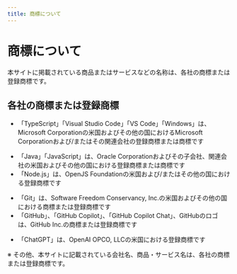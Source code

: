 ```yaml
---
title: 商標について
---
```


# 商標について

本サイトに掲載されている商品またはサービスなどの名称は、各社の商標または登録商標です。

## 各社の商標または登録商標

<!-- textlint-disable ja-technical-writing/sentence-length -->
- 「TypeScript」「Visual Studio Code」「VS Code」「Windows」は、 Microsoft Corporationの米国およびその他の国におけるMicrosoft Corporationおよび/またはその関連会社の登録商標または商標です
<!-- textlint-enable ja-technical-writing/sentence-length -->
- 「Java」「JavaScript」は、Oracle Corporationおよびその子会社、関連会社の米国およびその他の国における登録商標または商標です
- 「Node.js」は、OpenJS Foundationの米国および/またはその他の国における登録商標です
<!-- textlint-disable jtf-style/1.2.1.句点(。)と読点(、) -->
- 「Git」は、Software Freedom Conservancy, Inc.の米国およびその他の国における商標または登録商標です
- 「GitHub」、「GitHub Copilot」、「GitHub Copilot Chat」、GitHubのロゴは、GitHub Inc.の商標または登録商標です
<!-- textlint-enable jtf-style/1.2.1.句点(。)と読点(、) -->
- 「ChatGPT」は、OpenAI OPCO, LLCの米国における登録商標です

※ その他、本サイトに記載されている会社名、商品・サービス名は、各社の商標または登録商標です。
